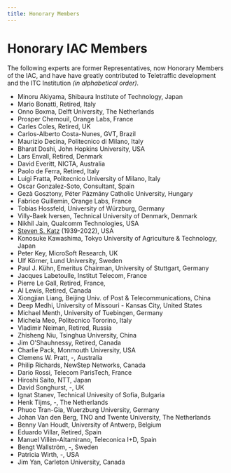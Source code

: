 ```yaml
---
title: Honorary Members
---
```


# Honorary IAC Members


The following experts are former Representatives, now Honorary Members of the IAC, and have have greatly contributed to Teletraffic development and the ITC Institution _(in alphabetical order)._

* Minoru Akiyama, Shibaura Institute of Technology, Japan
* Mario Bonatti, Retired, Italy
* Onno Boxma, Delft University, The Netherlands
* Prosper Chemouil, Orange Labs, France
* Carles Coles, Retired, UK
* Carlos-Alberto Costa-Nunes, GVT, Brazil
* Maurizio Decina, Politecnico di Milano, Italy
* Bharat Doshi, John Hopkins University, USA
* Lars Envall, Retired, Denmark
* David Everitt, NICTA, Australia
* Paolo de Ferra, Retired, Italy
* Luigi Fratta, Politecnico University of Milano, Italy
* Oscar Gonzalez-Soto, Consultant, Spain
* Gezà Gosztony, Péter Pázmány Catholic University, Hungary
* Fabrice Guillemin, Orange Labs, France 
* Tobias Hossfeld, University of Würzburg, Germany 
* Villy-Baek Iversen, Technical University of Denmark, Denmark
* Nikhil Jain, Qualcomm Technologies, USA
* [Steven S. Katz](/bio/steven-katz.html) (1939-2022), USA
* Konosuke Kawashima, Tokyo University of Agriculture & Technology, Japan
* Peter Key, MicroSoft Research, UK
* Ulf Körner, Lund University, Sweden
* Paul J. Kühn, Emeritus Chairman, University of Stuttgart, Germany
* Jacques Labetoulle, Institut Telecom, France
* Pierre Le Gall, Retired, France,
* Al Lewis, Retired, Canada
* Xiongjian Liang, Beijing Univ. of Post & Telecommunications, China
* Deep Medhi, University of Missouri - Kansas City, United States
* Michael Menth, University of Tuebingen, Germany
* Michela Meo, Politecnico Tororino, Italy 
* Vladimir Neiman, Retired, Russia
* Zhisheng Niu, Tsinghua University, China 
* Jim O'Shauhnessy, Retired, Canada
* Charlie Pack, Monmouth University, USA
* Clemens W. Pratt, -, Australia
* Philip Richards, NewStep Networks, Canada
* Dario Rossi, Telecom ParisTech, France 
* Hiroshi Saito, NTT, Japan
* David Songhurst, -, UK
* Ignat Stanev, Technical Univesity of Sofia, Bulgaria
* Henk Tijms, -, The Netherlands
* Phuoc Tran-Gia, Wuerzburg University, Germany
* Johan Van den Berg, TNO and Twente University, The Netherlands
* Benny Van Houdt, University of Antwerp, Belgium
* Eduardo Villar, Retired, Spain
* Manuel Villèn-Altamirano, Teleconica I+D, Spain
* Bengt Wallström, -, Sweden
* Patricia Wirth, -, USA
* Jim Yan, Carleton University, Canada



